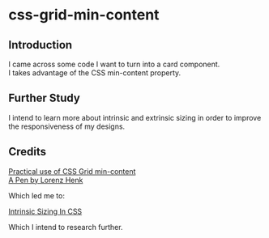 # css-grid-min-content 

## Introduction  

I came across some code I want to turn into a card component.  
I takes advantage of the CSS min-content property.  

## Further Study  

I intend to learn more about intrinsic and extrinsic sizing 
in order to improve the responsiveness of my designs.


## Credits  

[Practical use of CSS Grid min-content](https://til.cybertec-postgresql.com/post/2019-09-15-Practical-use-of-CSS-Grid-min-content/)  
[A Pen by Lorenz Henk](https://codepen.io/lorenzhenk/pen/dybKKMO?editors=1100)  

Which led me to:  

[Intrinsic Sizing In CSS](https://ishadeed.com/article/intrinsic-sizing-in-css/)  

Which I intend to research further.  



